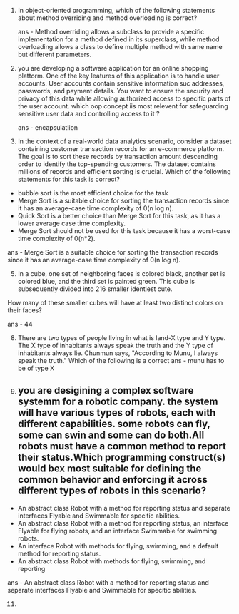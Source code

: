 
1. In object-oriented programming, which of the following statements about method overriding and method overloading is correct?
   
   ans - Method overriding allows a subclass to provide a specific implementation for a method defined in its superclass, while method overloading allows a class to define multiple method with same name but different parameters.
  
2. you are developing a software application tor an online shopping plattorm. One of the key leatures of this application is to handle user accounts. User accounts contain sensitive intormation suc addresses, passwords, and payment details. You want to ensure the security and privacy of this data while allowing authorized access to specific parts of the user account. which oop concept iis most relevent for safeguarding sensitive user data and controlling access to it ?

	ans - encapsulatiion

3. In the context of a real-world data analytics scenario, consider a dataset containing customer transaction records for an e-commerce platform. The goal is to sort these records by transaction amount descending order to identify the top-spending customers. The dataset contains millions of records and efficient sorting is crucial. Which of the following statements for this task is correct?

- bubble sort is the most efficient choice for the task
- Merge Sort is a suitable choice for sorting the transaction records since it has an average-case time complexity of 0(n log n).
- Quick Sort is a better choice than Merge Sort for this task, as it has a lower average case time complexity.
- Merge Sort should not be used for this task because it has a worst-case time complexity of 0(n*2).

ans - Merge Sort is a suitable choice for sorting the transaction records since it has an average-case time complexity of 0(n log n).

5. In a cube, one set of neighboring faces is colored black, another set is colored blue, and the third set is painted green. This cube is subsequently divided into 216 smaller identiest cute.

How many of these smaller cubes will have at least two distinct colors on their faces?

ans - 44



8. There are two types of people living in what is land-X type and Y type. The X type of inhabitants always speak the truth and the Y type of inhabitants always lie.
Chunmun says, "According to Munu, I always speak the truth." Which of the following is a correct
ans - munu has to be of type X


10. ## you are desigining a complex software systemm for a robotic company. the system will have various types of robots, each with different capabilities. some robots can fly, some can swin and some can do both.All robots must have a common method to report their status.Which programming construct(s) would bex most suitable for defining the common behavior and enforcing it across different types of robots in this scenario? 
- An abstract class Robot with a method for reporting status and separate interfaces Flyable and Swimmable for specitic abilities. 
- An abstract class Robot with a method for reporting status, an interface Flyable for flying robots, and an interface Swimmable for swimming robots.
- An interface Robot with methods for flying, swimming, and a default method for reporting status.
- An abstract class Robot with methods for flying, swimming, and reporting

ans -  An abstract class Robot with a method for reporting status and separate interfaces Flyable and Swimmable for specitic abilities. 

11. 